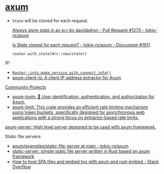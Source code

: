 # [axum](https://github.com/tokio-rs/axum)
- `State` will be cloned for each request.

  [Always store state in an `Arc` by davidpdrsn - Pull Request #1270 - tokio-rs/axum](https://github.com/tokio-rs/axum/pull/1270)

  [Is State cloned for each request? - tokio-rs/axum - Discussion #1911](https://github.com/tokio-rs/axum/discussions/1911)

  `router.with_state(Arc::new(state))`

IP:
- [`Router::into_make_service_with_connect_info()`](https://docs.rs/axum/latest/axum/struct.Router.html#method.into_make_service_with_connect_info)
- [axum-client-ip: A client IP address extractor for Axum](https://github.com/imbolc/axum-client-ip)

[Community Projects](https://github.com/tokio-rs/axum/blob/main/ECOSYSTEM.md)
- [axum-login: 🪪 User identification, authentication, and authorization for Axum.](https://github.com/maxcountryman/axum-login)
- [axum-limit: This crate provides an efficient rate limiting mechanism using token buckets, specifically designed for asynchronous web applications with a strong focus on extractor-based rate limits.](https://github.com/gengteng/axum-limit)

[axum-server: High level server designed to be used with axum framework.](https://github.com/programatik29/axum-server)

Static file servers:
- [axum/examples/static-file-server at main - tokio-rs/axum](https://github.com/tokio-rs/axum/tree/main/examples/static-file-server)
- [static-server: simple static file server written in Rust based on axum framework](https://github.com/ttys3/static-server)
- [How to host SPA files and embed too with axum and rust-embed - Stack Overflow](https://stackoverflow.com/questions/73464479/how-to-host-spa-files-and-embed-too-with-axum-and-rust-embed)